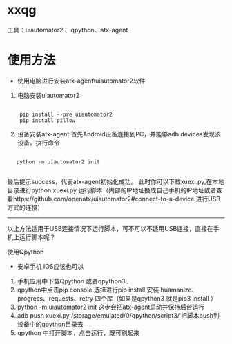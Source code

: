 # xxqg
工具：uiautomator2 、qpython、atx-agent


# 使用方法
*   使用电脑进行安装atx-agent\uiautomator2软件 <tr>
1.  电脑安装uiautomator2 <tr>
<pre><code>
    pip install --pre uiautomator2
    pip install pillow
</code></pre>
2.  设备安装atx-agent
首先Android设备连接到PC，并能够adb devices发现该设备，执行命令
  <pre><code>
   python -m uiautomator2 init  
  </code></pre>
最后提示success，代表atx-agent初始化成功。
 此时你可以下载xuexi.py,在本地目录进行python xuexi.py 运行脚本（内部的IP地址换成自己手机的IP地址或者查看https://github.com/openatx/uiautomator2#connect-to-a-device 进行USB方式的连接）
  
**********************************************************************
  <p>以上方法适用于USB连接情况下运行脚本，可不可以不适用USB连接，直接在手机上运行脚本呢？</p>
  <p>使用Qpython</p>  
  
*  安卓手机 IOS应该也可以
1.  手机应用中下载Qpython  或者qpython3L
2.  qpython中点击pip console 选择进行pip install 安装 huamanize、progress、requests、retry 四个库（如果是qpython3 就是pip3 install ）
4.  python -m uiautomator2 init  这步会把atx-agent启动并保持后台运行
3.  adb push xuexi.py /storage/emulated/0/qpython/script3/   把脚本push到设备中的qpython目录去
4.  qpython 中打开脚本，点击运行，既可刷起来

